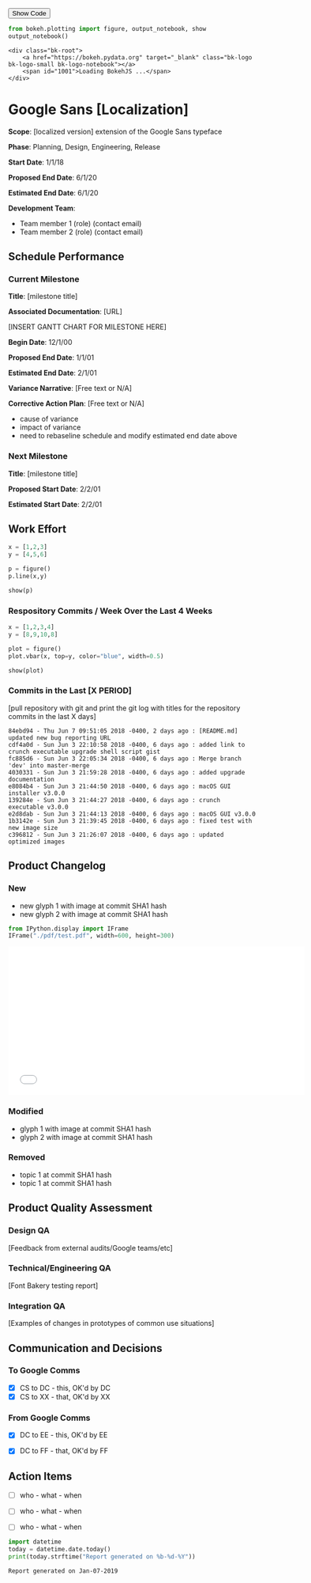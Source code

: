 <script>
  function code_toggle() {
    if (code_shown){
      $('div.input').hide('500');
      $('#toggleButton').val('Show Code')
    } else {
      $('div.input').show('500');
      $('#toggleButton').val('Hide Code')
    }
    code_shown = !code_shown
  }

  $( document ).ready(function(){
    code_shown=false;
    $('div.input').hide()
  });
</script>
<form action="javascript:code_toggle()">
  <input type="submit" id="toggleButton" value="Show Code">
</form>

```python
from bokeh.plotting import figure, output_notebook, show
output_notebook()
```



    <div class="bk-root">
        <a href="https://bokeh.pydata.org" target="_blank" class="bk-logo bk-logo-small bk-logo-notebook"></a>
        <span id="1001">Loading BokehJS ...</span>
    </div>




# Google Sans [Localization]

**Scope**: [localized version] extension of the Google Sans typeface

**Phase**: Planning, Design, Engineering, Release

**Start Date**: 1/1/18

**Proposed End Date**: 6/1/20

**Estimated End Date**: 6/1/20

**Development Team**:
  - Team member 1 (role) (contact email)
  - Team member 2 (role) (contact email)
  



## Schedule Performance

### Current Milestone

**Title**: [milestone title]

**Associated Documentation**: [URL]

[INSERT GANTT CHART FOR MILESTONE HERE]

**Begin Date**: 12/1/00

**Proposed End Date**: 1/1/01

**Estimated End Date**: 2/1/01

**Variance Narrative**: [Free text or N/A]

**Corrective Action Plan**: [Free text or N/A]

- cause of variance
- impact of variance
- need to rebaseline schedule and modify estimated end date above


### Next Milestone

**Title**: [milestone title]

**Proposed Start Date**: 2/2/01

**Estimated Start Date**: 2/2/01



## Work Effort


```python
x = [1,2,3]
y = [4,5,6]

p = figure()
p.line(x,y)

show(p)
```








  <div class="bk-root" id="a4ccc2b6-1b18-4159-9d62-1878ebe8807c" data-root-id="1002"></div>





### Respository Commits / Week Over the Last 4 Weeks


```python
x = [1,2,3,4]
y = [8,9,10,8]

plot = figure()
plot.vbar(x, top=y, color="blue", width=0.5)

show(plot)
```








  <div class="bk-root" id="a9274e12-1441-49c8-93ff-bee43e192512" data-root-id="1104"></div>





### Commits in the Last [X PERIOD]


[pull repository with git and print the git log with titles for the repository commits in the last X days]


```
84ebd94 - Thu Jun 7 09:51:05 2018 -0400, 2 days ago : [README.md] updated new bug reporting URL
cdf4a0d - Sun Jun 3 22:10:58 2018 -0400, 6 days ago : added link to crunch executable upgrade shell script gist
fc885d6 - Sun Jun 3 22:05:34 2018 -0400, 6 days ago : Merge branch 'dev' into master-merge
4030331 - Sun Jun 3 21:59:28 2018 -0400, 6 days ago : added upgrade documentation
e8084b4 - Sun Jun 3 21:44:50 2018 -0400, 6 days ago : macOS GUI installer v3.0.0
139284e - Sun Jun 3 21:44:27 2018 -0400, 6 days ago : crunch executable v3.0.0
e2d8dab - Sun Jun 3 21:44:13 2018 -0400, 6 days ago : macOS GUI v3.0.0
1b3142e - Sun Jun 3 21:39:45 2018 -0400, 6 days ago : fixed test with new image size
c396812 - Sun Jun 3 21:26:07 2018 -0400, 6 days ago : updated optimized images

```

## Product Changelog

### New

- new glyph 1 with image at commit SHA1 hash
- new glyph 2 with image at commit SHA1 hash



```python
from IPython.display import IFrame
IFrame("./pdf/test.pdf", width=600, height=300)
```





<iframe
    width="600"
    height="300"
    src="./pdf/test.pdf"
    frameborder="0"
    allowfullscreen
></iframe>
        



### Modified

- glyph 1 with image at commit SHA1 hash
- glyph 2 with image at commit SHA1 hash

### Removed

- topic 1 at commit SHA1 hash
- topic 1 at commit SHA1 hash


## Product Quality Assessment

### Design QA

[Feedback from external audits/Google teams/etc]

### Technical/Engineering QA

[Font Bakery testing report]

### Integration QA

[Examples of changes in prototypes of common use situations]


## Communication and Decisions

### To Google Comms

- [X] CS to DC - this, OK'd by DC
- [X] CS to XX - that, OK'd by XX

### From Google Comms

- [X] DC to EE - this, OK'd by EE
- [X] DC to FF - that, OK'd by FF


## Action Items

- [ ] who - what - when
- [ ] who - what - when
- [ ] who - what - when


```python
import datetime
today = datetime.date.today()
print(today.strftime("Report generated on %b-%d-%Y"))
```

    Report generated on Jan-07-2019

